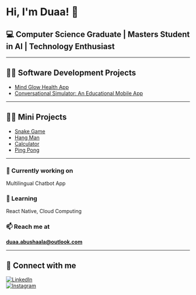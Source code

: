 # Hi, I'm Duaa! 👋

## 💻 Computer Science Graduate | Masters Student in AI | Technology Enthusiast  

---

## 👨‍💻 Software Development Projects
- [Mind Glow Health App](https://github.com/duaa-abushaala/MindGlowMobileApp)
- [Conversational Simulator: An Educational Mobile App](https://github.com/duaa-abushaala/Conversational-Simulator)

---

## 👩‍💻 Mini Projects
- [Snake Game](https://github.com/duaa-abushaala/snake-game)
- [Hang Man](https://github.com/duaa-abushaala/hang-man)
- [Calculator](https://github.com/duaa-abushaala/Calculator)
- [Ping Pong](https://github.com/duaa-abushaala/pingpong)

---

### 🔭 Currently working on
Multilingual Chatbot App

### 🌱 Learning
React Native, Cloud Computing  

### 📫 Reach me at
**duaa.abushaala@outlook.com**

---

## 🤳 Connect with me  
[![LinkedIn](https://img.shields.io/badge/LinkedIn-0A66C2?style=for-the-badge&logo=linkedin&logoColor=white)](https://linkedin.com/in/duaa-abushaala)  
[![Instagram](https://img.shields.io/badge/Instagram-E4405F?style=for-the-badge&logo=instagram&logoColor=white)](https://www.instagram.com/duaa_abushaala/)

